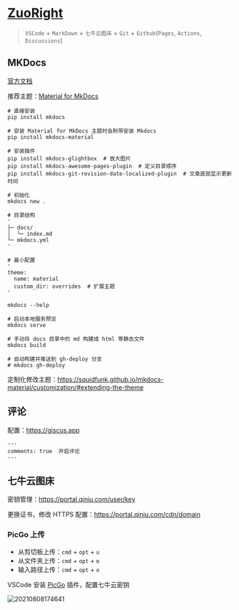 # [ZuoRight](http://zuoright.com)

> `VSCode` + `MarkDown` + `七牛云图床` + `Git` + `Github`(`Pages`, `Actions`, `Discussions`)

## MKDocs

[官方文档](https://www.mkdocs.org/)

推荐主题：[Material for MkDocs](https://squidfunk.github.io/mkdocs-material/setup/changing-the-colors/)

```shell
# 直接安装
pip install mkdocs

# 安装 Material for MkDocs 主题时会附带安装 Mkdocs
pip install mkdocs-material

# 安装插件
pip install mkdocs-glightbox  # 放大图片
pip install mkdocs-awesome-pages-plugin  # 定义目录顺序
pip install mkdocs-git-revision-date-localized-plugin  # 文章底部显示更新时间
```

```shell
# 初始化
mkdocs new .

# 目录结构
'
├─ docs/
│  └─ index.md
└─ mkdocs.yml
'

# 最小配置
'
theme:
  name: material
  custom_dir: overrides  # 扩展主题
'

mkdocs --help

# 启动本地服务预览
mkdocs serve

# 手动将 docs 目录中的 md 构建成 html 等静态文件
mkdocs build

# 自动构建并推送到 gh-deploy 分支
# mkdocs gh-deploy
```

定制化修改主题：<https://squidfunk.github.io/mkdocs-material/customization/#extending-the-theme>

## 评论

配置：<https://giscus.app>

```plaintext
---
comments: true  开启评论
---
```

## 七牛云图床

密钥管理：<https://portal.qiniu.com/user/key>

更换证书，修改 HTTPS 配置：<https://portal.qiniu.com/cdn/domain>

### PicGo 上传

- 从剪切板上传：`cmd` + `opt` + `u`
- 从文件夹上传：`cmd` + `opt` + `e`
- 输入路径上传：`cmd` + `opt` + `o`

VSCode 安装 [PicGo](https://picgo.github.io/PicGo-Core-Doc/zh/guide/) 插件，配置七牛云密钥

![20210808174641](http://image.zuoright.com/20210808174641.png)
